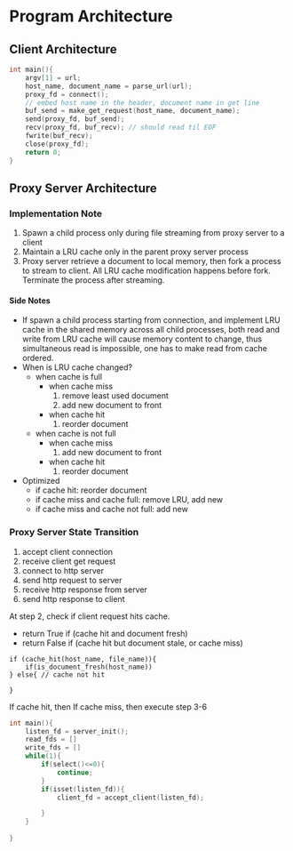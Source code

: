 # Program Architecture
## Client Architecture
```c
int main(){
    argv[1] = url;
    host_name, document_name = parse_url(url);
    proxy_fd = connect();
    // embed host name in the header, document name in get line
    buf_send = make_get_request(host_name, document_name);
    send(proxy_fd, buf_send);
    recv(proxy_fd, buf_recv); // should read til EOF
    fwrite(buf_recv);
    close(proxy_fd);
    return 0;
}

```

## Proxy Server Architecture
### Implementation Note
1. Spawn a child process only during file streaming from proxy server to a client
2. Maintain a LRU cache only in the parent proxy server process
3. Proxy server retrieve a document to local memory, then fork a process to stream to client.  All LRU cache modification happens before fork.  Terminate the process after streaming.  

#### Side Notes
* If spawn a child process starting from connection, and implement LRU cache in the shared memory across all child processes, both read and write from LRU cache will cause memory content to change, thus simultaneous read is impossible, one has to make read from cache ordered.  
* When is LRU cache changed?
    * when cache is full
        * when cache miss 
            1. remove least used document
            2. add new document to front
        * when cache hit
            1. reorder document
    * when cache is not full
        * when cache miss
            1. add new document to front
        * when cache hit
            1. reorder document
* Optimized
    * if cache hit:
        reorder document
    * if cache miss and cache full:
        remove LRU, add new
    * if cache miss and cache not full:
        add new


### Proxy Server State Transition
1. accept client connection
2. receive client get request
3. connect to http server
4. send http request to server
5. receive http response from server
6. send http response to client


At step 2, check if client request hits cache.
* return True if (cache hit and document fresh)
* return False if (cache hit but document stale, or cache miss)
```
if (cache_hit(host_name, file_name)){
    if(is_document_fresh(host_name))
} else{ // cache not hit

}
```
If cache hit, then 
If cache miss, then execute step 3-6
```c
int main(){
    listen_fd = server_init();
    read_fds = []
    write_fds = []
    while(1){
        if(select()<=0){
            continue;
        }
        if(isset(listen_fd)){
            client_fd = accept_client(listen_fd);

        }
    }
    
}
```

